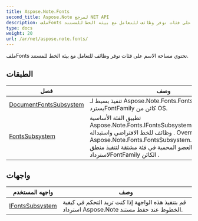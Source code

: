 ```yaml
---
title: Aspose.Note.Fonts
second_title: Aspose.Note لمرجع NET API
description: ملفFonts تحتوي مساحة الاسم على فئات توفر وظائف للتعامل مع بيئة الخط للمستند.
type: docs
weight: 20
url: /ar/net/aspose.note.fonts/
---
```

ملفFonts تحتوي مساحة الاسم على فئات توفر وظائف للتعامل مع بيئة الخط للمستند.

## الطبقات

| فصل | وصف |
| --- | --- |
| [DocumentFontsSubsystem](./documentfontssubsystem/) | تنفيذ بسيط لـ Aspose.Note.Fonts.FontsSubsystem. يستردFontFamily كائن من OS. |
| [FontsSubsystem](./fontssubsystem/) | تطبيق الفئة الأساسية Aspose.Note.Fonts.IFontsSubsystem interface. يوفر وظائف للخط الافتراضي واستبداله . Override Aspose.Note.Fonts.FontsSubsystem.FetchFontFamily وظيفة العضو المحمية في فئة مشتقة لتنفيذ منطق لاستردادFontFamily الكائن . |
## واجهات

| واجهه المستخدم | وصف |
| --- | --- |
| [IFontsSubsystem](./ifontssubsystem/) | قم بتنفيذ هذه الواجهة إذا كنت تريد التحكم في كيفية استرداد Aspose.Note الخطوط عند حفظ مستند. |



